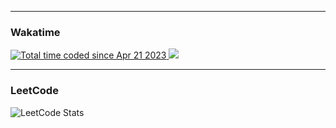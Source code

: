 
---
### Wakatime

<a href="https://wakatime.com/@d98bbc46-d96b-4611-b0b4-3956f04fcaa0"> <img src="https://wakatime.com/badge/user/d98bbc46-d96b-4611-b0b4-3956f04fcaa0.svg?style=social" alt="Total time coded since Apr 21 2023"/> </a>
<a href="https://wakatime.com/@wowitswyatt"><img src="https://wakatime.com/share/@wowitswyatt/11166a91-0d81-4c1e-988f-77fe046ae2be.png" /></a>

---

### LeetCode

![LeetCode Stats](https://leetcode.card.workers.dev/wowitswyatt?theme=auto&font=segoe_ui&extension=null&animation=false&show_rank=false&theme=light)
